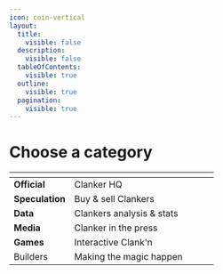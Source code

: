 ```yaml
---
icon: coin-vertical
layout:
  title:
    visible: false
  description:
    visible: false
  tableOfContents:
    visible: true
  outline:
    visible: true
  pagination:
    visible: true
---
```


# Choose a category

<table data-view="cards">
    <thead>
        <tr>
            <th></th>
            <th></th>
            <th></th>
            <th></th>
            <th></th>
        </tr>
    </thead>
    <tbody>
        <tr>
            <td><strong>Official</strong></td>
            <td>Clanker HQ</td>
            <td></td>
            <td></td>
            <td><a href="official/links.md"></a></td>
        </tr>
        <tr>
            <td><strong>Speculation</strong></td>
            <td>Buy &#x26; sell Clankers</td>
            <td></td>
            <td></td>
            <td><a href="speculation/links.md"></a></td>
        </tr>
        <tr>
            <td><strong>Data</strong></td>
            <td>Clankers analysis &#x26; stats</td>
            <td></td>
            <td></td>
            <td><a href="data/links.md"></a></td>
        </tr>
        <tr>
            <td><strong>Media</strong></td>
            <td>Clanker in the press</td>
            <td></td>
            <td></td>
            <td><a href="media/links.md"></a></td>
        </tr>
        <tr>
            <td><strong>Games</strong></td>
            <td>Interactive Clank'n</td>
            <td></td>
            <td></td>
            <td><a href="games/links.md"></a></td>
        </tr>
        <tr>
            <td>Builders</td>
            <td>Making the magic happen</td>
            <td></td>
            <td></td>
            <td><a href="builders/links.md"></a></td>
        </tr>
    </tbody>
</table>
